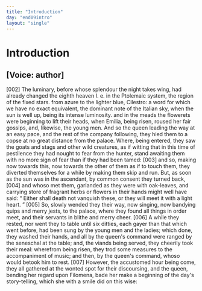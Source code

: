 ```yaml
---
title: "Introduction"
day: "end09intro"
layout: "single"
---
```

<div id="d09intro" type="introduction" who="author">
 <h1>
  Introduction
 </h1>
 <p>
  <h2>
   [Voice: author]
  </h2>
 </p>
 <p>
  <a name="p09980002">
   [002]
  </a>
  The
  luminary, before whose splendour the night takes wing, had
 already changed the eighth heaven
  <note>
   I. e.
   in the Ptolemaic
 system,
 the region of the fixed stars.
  </note>
  from azure to the lighter
 blue,
  <note>
   Cilestro:
   a word for which we have no exact equivalent, the
 dominant
 note of the Italian sky, when the sun is well up, being its intense
 luminosity.
  </note>
  and in the meads the flowerets were beginning to lift their heads,
 when Emilia, being risen, roused her fair gossips, and, likewise, the
 young men. And so the queen leading the way at an easy pace, and
 the rest of the company following, they hied them to a copse at no
 great distance from the palace. Where, being entered, they saw the
 goats and stags and other wild creatures, as if witting that in this
 time of pestilence they had nought to fear from the hunter, stand
 awaiting them with no more sign of fear than if they had been
      tamed:
  <a name="p09980003">
   [003]
  </a>
  and so, making now towards this, now towards the other of
 them as if to touch them, they diverted themselves for a while by
 making them skip and run. But, as soon as the sun was in the
 ascendant, by common consent they turned back,
  <a name="p09980004">
   [004]
  </a>
  and whoso met
 them, garlanded as they were with oak-leaves, and carrying store of
 fragrant herbs or flowers in their hands might well have said:
  <q direct="unspecified">
   Either shall death not vanquish these, or they will meet it with a
 light heart.
  </q>
  <a name="p09980005">
   [005]
  </a>
  So, slowly wended they their way, now singing, now
 bandying quips and merry jests, to the palace, where they found all
 things in order meet, and their servants in blithe and merry cheer.
  <a name="p09980006">
   [006]
  </a>
  A while they rested, nor went they to table until six ditties, each
 gayer than that which went before, had been sung by the young
  men and the ladies; which done, they washed their hands, and all by
 the queen's command were ranged by the seneschal at the table;
 and, the viands being served, they cheerily took their meal: wherefrom
 being risen, they trod some measures to the accompaniment
 of music; and then, by the queen's command, whoso would betook
 him to rest.
  <a name="p09980007">
   [007]
  </a>
  However, the accustomed hour being come, they all
 gathered at the wonted spot for their discoursing, and the queen,
 bending her regard upon Filomena, bade her make a beginning of
 the day's story-telling, which she with a smile did on this wise:
 </p>
</div>